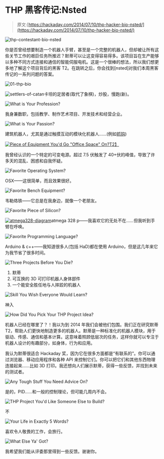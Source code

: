 # THP 黑客传记:Nsted

> 原文:[https://hackaday.com/2014/07/10/thp-hacker-bio-nsted/](https://hackaday.com/2014/07/10/thp-hacker-bio-nsted/)

![thp-contestant-bio-nsted](../Images/06ef43307c73f197a37e466a493cdee2.png)

你是否曾经想要制造一个机器人手臂，甚至是一个完整的机器人，但却被让所有这些关节工作的艰巨任务所推迟？默蒂可以让这变得容易得多。该项目旨在生产能够以多种不同方式连接和通信的智能伺服电机。这是一个很棒的想法，所以我们想更多地了解这个项目背后的黑客 T2。在跳转之后，你会找到[nsted]对我们本周黑客传记的一系列问题的答案。

![01-thp-bio](../Images/f98d04b6a30500e033d6ce65fda78e66.png)

![settlers-of-catan](../Images/256e81ee256d17bafdc89bbe1f0921de.png)卡坦的定居者(取代了象棋)，炒股，慢跑(新)。

![What is Your Profession?](../Images/7d519d09ec35569d253274fb2c2ba882.png)

我身兼数职，包括教学、制作艺术项目、开发技术和经营企业。

![What is Your Passion?](../Images/11ffd124c758fd971ec613289d6b2ec0.png)

建筑机器人，尤其是通过触摸互动的模块化机器人……(例如[抓钩](http://hackaday.io/project/247-Grapple-(was-ADB)))

[![Piece of Equipment You'd Go "Office Space" On?](../Images/beed8031c66b1b36129fb6fad66640e7.png)T2】](http://youtu.be/PywI0BOxJpI)

我曾经认识的一个特定的可变电源。超过 7.5 伏触发了 40+伏的峰值，导致了许多天的混乱、困惑和自我怀疑。

![Favorite Operating System?](../Images/53eff9a751b4d436c509d53425ad7d3c.png)

OSX——这很简单，而且效果很好。

![Favorite Bench Equipment?](../Images/347669a575f8202f749e335de2768824.png)

韦勒烙铁——它总是在我身边，就像一个老朋友。

![Favorite Piece of Silicon?](../Images/0f33874f1e19ca89f9399ff9230f14ee.png)

[![atmega328-diagram](../Images/e8873233c5674edf1ee0709e99127013.png)](https://hackaday.com/wp-content/uploads/2014/07/atmega328-diagram.png)atmega 328 p——我喜欢它的无处不在……但我听到手臂在呼唤。

![Favorite Programming Language?](../Images/a89ba60959f9c5486b0959d4a8b67acc.png)

Arduino & c++——我知道很多人(包括 HaD)都在使用 Arduino，但是这几年来它为我节省了很多时间。

![Three Projects Before You Die?](../Images/b339a3201e7339a50e916abe34b18571.png)

1.  默蒂
2.  可互换的 3D 可打印机器人身体部件
3.  一个能安全胜任地与人摔跤的机器人

![Skill You Wish Everyone Would Learn?](../Images/24d831f915ad34628b574c0ab94da433.png)

神入

![How Did You Pick Your THP Project Idea?](../Images/f0028b43738ba4a212e4db9d3030585b.png)

机器人已经在哪里了？！我以为到 2014 年我们会被他们包围。我们正在研究默蒂 T2，帮助人们更快地制造更多的机器人。默蒂是一种标准化的机器人模块，用于驱动、传感、通信和基本计算。这意味着照顾低层次的任务，这样你就可以专注于机器人设计的有趣部分，如身体，行为和应用。

我认为默蒂很适合 Hackaday 奖，因为它在很多方面都是“有联系的”。你可以通过浏览器、移动应用程序和各种 API 来控制它们。你可以把它们和其他东西物理连接起来……比如 3D 打印。我还想向人们展示默蒂，获得一些反馈，并找到未来的测试者。

![Any Tough Stuff You Need Advice On?](../Images/09055e043dfd1f1688abe9db66f93036.png)

是的，PID……和一般的控制理论，但可能几周内不会。

![THP Project You'd Like Someone Else to Build?](../Images/54307bc233e80fa34464ef716d70ab7b.png)

不

![Your Life in Exactly 5 Words?](../Images/5b336a544fb1c118afbf1d7e2e3f639a.png)

喜欢令人敬畏的工作，会旅行。

![What Else Ya' Got?](../Images/9c33be05b15d7e2391ecae452a405e6b.png)

我希望我们能从评委那里得到一些反馈。谢谢你。